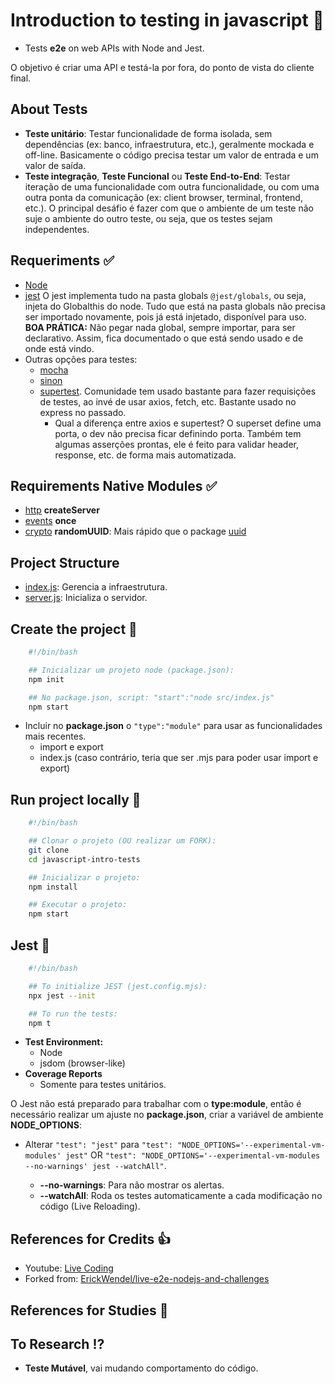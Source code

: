 # Introduction to testing in javascript 🚀

- Tests **e2e** on web APIs with Node and Jest.

O objetivo é criar uma API e testá-la por fora, do ponto de vista do cliente final.

## About Tests

- **Teste unitário**: Testar funcionalidade de forma isolada, sem dependências (ex: banco, infraestrutura, etc.), geralmente mockada e off-line. Basicamente o código precisa testar um valor de entrada e um valor de saída.
- **Teste integração**, **Teste Funcional** ou **Teste End-to-End**: Testar iteração de uma funcionalidade com outra funcionalidade, ou com uma outra ponta da comunicação (ex: client browser, terminal, frontend, etc.).
O principal desáfio é fazer com que o ambiente de um teste não suje o ambiente do outro teste, ou seja, que os testes sejam independentes.

## Requeriments ✅

- [Node](https://nodejs.org)
- [jest](https://jestjs.io)
O jest implementa tudo na pasta globals `@jest/globals`, ou seja, injeta do Globalthis do node.
Tudo que está na pasta globals não precisa ser importado novamente, pois já está injetado, disponível para uso.
**BOA PRÁTICA:** Não pegar nada global, sempre importar, para ser declarativo. Assim, fica documentado o que está sendo usado e de onde está vindo.
- Outras opções para testes:
  - [mocha](https://mochajs.org)
  - [sinon](https://sinonjs.org)
  - [supertest](https://www.npmjs.com/package/supertest).
    Comunidade tem usado bastante para fazer requisições de testes, ao invé de usar axios, fetch, etc.
    Bastante usado no express no passado.
    - Qual a diferença entre axios e supertest?
    O superset define uma porta, o dev não precisa ficar definindo porta. Também tem algumas asserções prontas, ele é feito para validar header, response, etc. de forma mais automatizada.

## Requirements Native Modules ✅

- [http](https://nodejs.org/dist/latest-v17.x/docs/api/http.html)
**createServer**
- [events](https://nodejs.org/dist/latest-v17.x/docs/api/events.html)
**once**
- [crypto](https://nodejs.org/dist/latest-v17.x/docs/api/crypto.html)
**randomUUID**: Mais rápido que o package [uuid](https://www.npmjs.com/package/uuid)

## Project Structure

- [index.js](./src/index.js): Gerencia a infraestrutura.
- [server.js](./src/server.js): Inicializa o servidor.

## Create the project 🚧

```bash
    #!/bin/bash

    ## Inicializar um projeto node (package.json):
    npm init 

    ## No package.json, script: "start":"node src/index.js"
    npm start 
```

- Incluir no **package.json** o `"type":"module"` para usar as funcionalidades mais recentes.
  - import e export
  - index.js (caso contrário, teria que ser .mjs para poder usar import e export)

## Run project locally 🚧

```bash
    #!/bin/bash

    ## Clonar o projeto (OU realizar um FORK):
    git clone 
    cd javascript-intro-tests

    ## Inicializar o projeto:
    npm install

    ## Executar o projeto:
    npm start
```

## Jest 🚧

```bash
    #!/bin/bash

    ## To initialize JEST (jest.config.mjs):
    npx jest --init

    ## To run the tests:
    npm t
```

- **Test Environment:**
  - Node
  - jsdom (browser-like)
- **Coverage Reports**
  - Somente para testes unitários.

O Jest não está preparado para trabalhar com o **type:module**, então é necessário realizar um ajuste no **package.json**, criar a variável de ambiente **NODE_OPTIONS**:

- Alterar `"test": "jest"` para `"test": "NODE_OPTIONS='--experimental-vm-modules' jest"` OR `"test": "NODE_OPTIONS='--experimental-vm-modules --no-warnings' jest --watchAll"`.

  - **--no-warnings**: Para não mostrar os alertas.
  - **--watchAll**: Roda os testes automaticamente a cada modificação no código (Live Reloading).

## References for Credits 👍

- Youtube: [Live Coding](https://www.youtube.com/watch?v=hQB139HP3GE)
- Forked from: [ErickWendel/live-e2e-nodejs-and-challenges](https://github.com/ErickWendel/live-e2e-nodejs-and-challenges)

## References for Studies 📖

## To Research ⁉️

- **Teste Mutável**, vai mudando comportamento do código.
